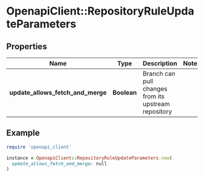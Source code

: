 # OpenapiClient::RepositoryRuleUpdateParameters

## Properties

| Name | Type | Description | Notes |
| ---- | ---- | ----------- | ----- |
| **update_allows_fetch_and_merge** | **Boolean** | Branch can pull changes from its upstream repository |  |

## Example

```ruby
require 'openapi_client'

instance = OpenapiClient::RepositoryRuleUpdateParameters.new(
  update_allows_fetch_and_merge: null
)
```

